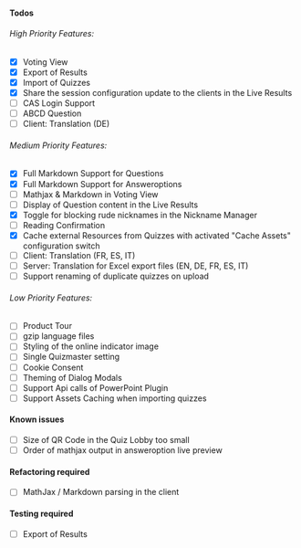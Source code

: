 #### Todos
###### High Priority Features:
- [x] Voting View
- [x] Export of Results
- [x] Import of Quizzes
- [x] Share the session configuration update to the clients in the Live Results
- [ ] CAS Login Support
- [ ] ABCD Question
- [ ] Client: Translation (DE)

###### Medium Priority Features:
- [x] Full Markdown Support for Questions
- [x] Full Markdown Support for Answeroptions
- [ ] Mathjax & Markdown in Voting View
- [ ] Display of Question content in the Live Results
- [x] Toggle for blocking rude nicknames in the Nickname Manager
- [ ] Reading Confirmation
- [x] Cache external Resources from Quizzes with activated "Cache Assets" configuration switch
- [ ] Client: Translation (FR, ES, IT)
- [ ] Server: Translation for Excel export files (EN, DE, FR, ES, IT)
- [ ] Support renaming of duplicate quizzes on upload

###### Low Priority Features:
- [ ] Product Tour
- [ ] gzip language files
- [ ] Styling of the online indicator image
- [ ] Single Quizmaster setting
- [ ] Cookie Consent
- [ ] Theming of Dialog Modals
- [ ] Support Api calls of PowerPoint Plugin
- [ ] Support Assets Caching when importing quizzes

#### Known issues
- [ ] Size of QR Code in the Quiz Lobby too small
- [ ] Order of mathjax output in answeroption live preview

#### Refactoring required
- [ ] MathJax / Markdown parsing in the client

#### Testing required
- [ ] Export of Results
